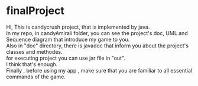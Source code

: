 # finalProject
Hi, This is candycrush project, that is implemented by java.<br />
In my repo, in candyAmirali folder, you can see the project's doc, UML and Sequence diagram that introduce my game to you.<br />
Also in "doc" directory, there is javadoc that inform you about the project's classes and methodes.<br />
for executing project you can use jar file in "out".<br />
I think that's enough.<br />
Finally , before using my app , make sure that you are familiar to all essential commands of the game.
